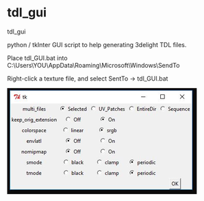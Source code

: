 # tdl_gui
tdl_gui

python / tkInter GUI script to help generating 3delight TDL files.

Place tdl_GUI.bat into C:\Users\YOU\AppData\Roaming\Microsoft\Windows\SendTo

Right-click a texture file, and select SentTo -> tdl_GUI.bat

![alt text](./screenshot.JPG)

